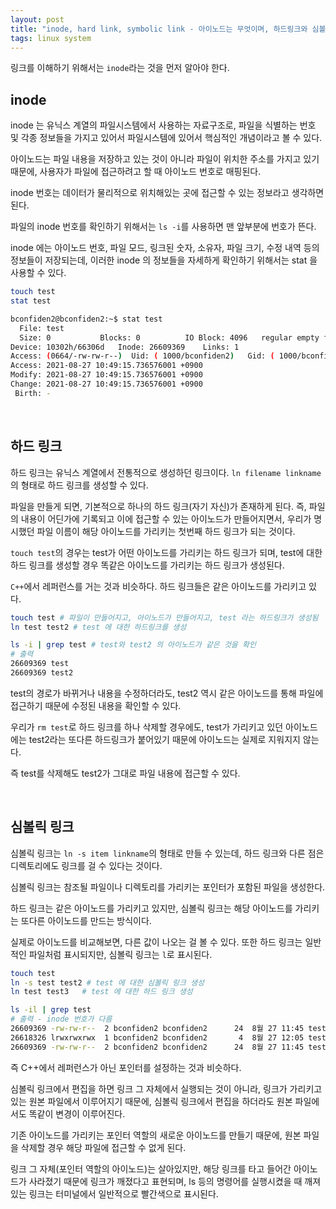```yaml
---
layout: post
title: "inode, hard link, symbolic link - 아이노드는 무엇이며, 하드링크와 심볼릭링크의 차이는?"
tags: linux system
---
```


링크를 이해하기 위해서는 ```inode```라는 것을 먼저 알아야 한다.

## inode

inode 는 유닉스 계열의 파일시스템에서 사용하는 자료구조로, 파일을 식별하는 번호 및 각종 정보들을 가지고 있어서 파일시스템에 있어서 핵심적인 개념이라고 볼 수 있다.

아이노드는 파일 내용을 저장하고 있는 것이 아니라 파일이 위치한 주소를 가지고 있기 때문에, 사용자가 파일에 접근하려고 할 때 아이노드 번호로 매핑된다.

inode 번호는 데이터가 물리적으로 위치해있는 곳에 접근할 수 있는 정보라고 생각하면 된다.

파일의 inode 번호를 확인하기 위해서는 ```ls -i```를 사용하면 맨 앞부분에 번호가 뜬다.

inode 에는 아이노드 번호, 파일 모드, 링크된 숫자, 소유자, 파일 크기, 수정 내역 등의 정보들이 저장되는데, 이러한 inode 의 정보들을 자세하게 확인하기 위해서는 stat 을 사용할 수 있다.

```bash
touch test
stat test
```

```bash
bconfiden2@bconfiden2:~$ stat test
  File: test
  Size: 0         	Blocks: 0          IO Block: 4096   regular empty file
Device: 10302h/66306d	Inode: 26609369    Links: 1
Access: (0664/-rw-rw-r--)  Uid: ( 1000/bconfiden2)   Gid: ( 1000/bconfiden2)
Access: 2021-08-27 10:49:15.736576001 +0900
Modify: 2021-08-27 10:49:15.736576001 +0900
Change: 2021-08-27 10:49:15.736576001 +0900
 Birth: -
```

<br>

## 하드 링크

하드 링크는 유닉스 계열에서 전통적으로 생성하던 링크이다. ```ln filename linkname```의 형태로 하드 링크를 생성할 수 있다.

파일을 만들게 되면, 기본적으로 하나의 하드 링크(자기 자신)가 존재하게 된다. 즉, 파일의 내용이 어딘가에 기록되고 이에 접근할 수 있는 아이노드가 만들어지면서, 우리가 명시했던 파일 이름이 해당 아이노드를 가리키는 첫번째 하드 링크가 되는 것이다.

```touch test```의 경우는 test가 어떤 아이노드를 가리키는 하드 링크가 되며, test에 대한 하드 링크를 생성할 경우 똑같은 아이노드를 가리키는 하드 링크가 생성된다.

```C++```에서 레퍼런스를 거는 것과 비슷하다. 하드 링크들은 같은 아이노드를 가리키고 있다.

```bash
touch test # 파일이 만들어지고, 아이노드가 만들어지고, test 라는 하드링크가 생성됨
ln test test2 # test 에 대한 하드링크를 생성

ls -i | grep test # test와 test2 의 아이노드가 같은 것을 확인
# 출력
26609369 test
26609369 test2
```

test의 경로가 바뀌거나 내용을 수정하더라도, test2 역시 같은 아이노드를 통해 파일에 접근하기 때문에 수정된 내용을 확인할 수 있다.

우리가 ```rm test```로 하드 링크를 하나 삭제할 경우에도, test가 가리키고 있던 아이노드에는 test2라는 또다른 하드링크가 붙어있기 때문에 아이노드는 실제로 지워지지 않는다.

즉 test를 삭제해도 test2가 그대로 파일 내용에 접근할 수 있다.

<br>

## 심볼릭 링크

심볼릭 링크는 ```ln -s item linkname```의 형태로 만들 수 있는데, 하드 링크와 다른 점은 디렉토리에도 링크를 걸 수 있다는 것이다.

심볼릭 링크는 참조될 파일이나 디렉토리를 가리키는 포인터가 포함된 파일을 생성한다.

하드 링크는 같은 아이노드를 가리키고 있지만, 심볼릭 링크는 해당 아이노드를 가리키는 또다른 아이노드를 만드는 방식이다.

실제로 아이노드를 비교해보면, 다른 값이 나오는 걸 볼 수 있다. 또한 하드 링크는 일반적인 파일처럼 표시되지만, 심볼릭 링크는 ```l```로 표시된다.
```bash
touch test
ln -s test test2 # test 에 대한 심볼릭 링크 생성
ln test test3   # test 에 대한 하드 링크 생성

ls -il | grep test
# 출력 - inode 번호가 다름
26609369 -rw-rw-r--  2 bconfiden2 bconfiden2      24  8월 27 11:45 test
26618326 lrwxrwxrwx  1 bconfiden2 bconfiden2       4  8월 27 12:05 test2 -> test
26609369 -rw-rw-r--  2 bconfiden2 bconfiden2      24  8월 27 11:45 test3
```

즉 C++에서 레퍼런스가 아닌 포인터를 설정하는 것과 비슷하다.

심볼릭 링크에서 편집을 하면 링크 그 자체에서 실행되는 것이 아니라, 링크가 가리키고 있는 원본 파일에서 이루어지기 때문에, 심볼릭 링크에서 편집을 하더라도 원본 파일에서도 똑같이 변경이 이루어진다.

기존 아이노드를 가리키는 포인터 역할의 새로운 아이노드를 만들기 때문에, 원본 파일을 삭제할 경우 해당 파일에 접근할 수 없게 된다.

링크 그 자체(포인터 역할의 아이노드)는 살아있지만, 해당 링크를 타고 들어간 아이노드가 사라졌기 때문에 링크가 깨졌다고 표현되며, ls 등의 명령어를 실행시켰을 때 깨져있는 링크는 터미널에서 일반적으로 빨간색으로 표시된다.